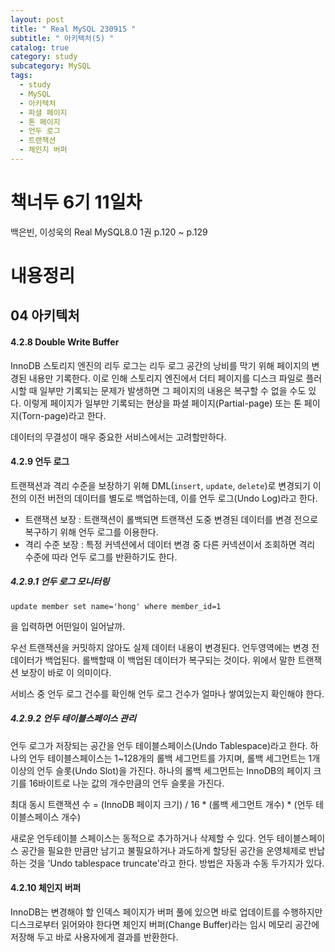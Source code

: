 ```yaml
---
layout: post
title: " Real MySQL 230915 "
subtitle: " 아키텍처(5) "
catalog: true
category: study
subcategory: MySQL
tags:
  - study
  - MySQL
  - 아키텍처
  - 파셜 페이지
  - 톤 페이지
  - 언두 로그
  - 트랜잭션
  - 체인지 버퍼
---
```


# 책너두 6기 11일차

백은빈, 이성욱의 Real MySQL8.0 1권 p.120 ~ p.129

# 내용정리

## 04 아키텍처

#### 4.2.8 Double Write Buffer

InnoDB 스토리지 엔진의 리두 로그는 리두 로그 공간의 낭비를 막기 위해 페이지의 변경된 내용만 기록한다. 이로 인해 스토리지 엔진에서 더티 페이지를 디스크 파일로 플러시할 때 일부만 기록되는 문제가 발생하면 그 페이지의 내용은 복구할 수 없을 수도 있다. 이렇게 페이지가 일부만 기록되는 현상을 파셜 페이지(Partial-page) 또는 톤 페이지(Torn-page)라고 한다.

데이터의 무결성이 매우 중요한 서비스에서는 고려할만하다.

#### 4.2.9 언두 로그

트랜잭션과 격리 수준을 보장하기 위해 DML(`insert`, `update`, `delete`)로 변경되기 이전의 이전 버전의 데이터를 별도로 백업하는데, 이를 언두 로그(Undo Log)라고 한다.

- 트랜잭션 보장 : 트랜잭션이 롤백되면 트랜잭션 도중 변경된 데이터를 변경 전으로 복구하기 위해 언두 로그를 이용한다.
- 격리 수준 보장 : 특정 커넥션에서 데이터 변경 중 다른 커넥션이서 조회하면 격리 수준에 따라 언두 로그를 반환하기도 한다.

##### 4.2.9.1 언두 로그 모니터링

`update member set name='hong' where member_id=1`

을 입력하면 어떤일이 일어날까.

우선 트랜잭션을 커밋하지 않아도 실제 데이터 내용이 변경된다. 언두영역에는 변경 전 데이터가 백업된다. 롤백할때 이 백업된 데이터가 복구되는 것이다. 위에서 말한 트랜잭션 보장이 바로 이 의미이다.

서비스 중 언두 로그 건수를 확인해 언두 로그 건수가 얼마나 쌓여있는지 확인해야 한다.

##### 4.2.9.2 언두 테이블스페이스 관리

언두 로그가 저장되는 공간을 언두 테이블스페이스(Undo Tablespace)라고 한다. 하나의 언두 테이블스페이스는 1~128개의 롤백 세그먼트를 가지며, 롤백 세그먼트는 1개 이상의 언두 슬롯(Undo Slot)을 가진다. 하나의 롤백 세그먼트는 InnoDB의 페이지 크기를 16바이트로 나눈 값의 개수만큼의 언두 슬롯을 가진다.

최대 동시 트랜잭션 수 = (InnoDB 페이지 크기) / 16 * (롤백 세그먼트 개수) * (언두 테이블스페이스 개수)

새로운 언두테이블 스페이스는 동적으로 추가하거나 삭제할 수 있다. 언두 테이블스페이스 공간을 필요한 만큼만 남기고 불필요하거나 과도하게 할당된 공간을 운영체제로 반납하는 것을 'Undo tablespace truncate'라고 한다. 방법은 자동과 수동 두가지가 있다.

#### 4.2.10 체인지 버퍼

InnoDB는 변경해야 할 인덱스 페이지가 버퍼 풀에 있으면 바로 업데이트를 수행하지만 디스크로부터 읽어와야 한다면 체인지 버퍼(Change Buffer)라는 임시 메모리 공간에 저장해 두고 바로 사용자에게 결과를 반환한다.